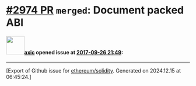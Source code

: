 # [\#2974 PR](https://github.com/ethereum/solidity/pull/2974) `merged`: Document packed ABI

#### <img src="https://avatars.githubusercontent.com/u/20340?v=4" width="50">[axic](https://github.com/axic) opened issue at [2017-09-26 21:49](https://github.com/ethereum/solidity/pull/2974):






-------------------------------------------------------------------------------



[Export of Github issue for [ethereum/solidity](https://github.com/ethereum/solidity). Generated on 2024.12.15 at 06:45:24.]
